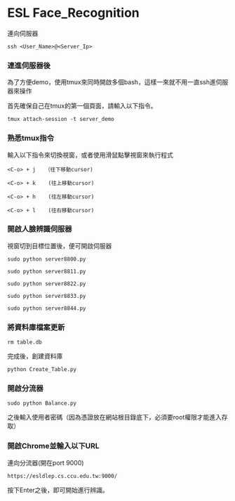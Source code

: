 # ESL Face_Recognition

連向伺服器

```
ssh <User_Name>@<Server_Ip>
```

### 連進伺服器後

為了方便demo，使用tmux來同時開啟多個bash，這樣一來就不用一直ssh進伺服器來操作

首先確保自己在tmux的第一個頁面，請輸入以下指令。

```
tmux attach-session -t server_demo
```

### 熟悉tmux指令

輸入以下指令來切換視窗，或者使用滑鼠點擊視窗來執行程式

```
<C-o> + j   （往下移動cursor)
```

```
<C-o> + k    (往上移動cursor)
```

```
<C-o> + h    (往左移動cursor)
```

```
<C-o> + l    (往右移動cursor)
```

### 開啟人臉辨識伺服器

視窗切到目標位置後，便可開啟伺服器

```
sudo python server8800.py
```

```
sudo python server8811.py
```

```
sudo python server8822.py
```

```
sudo python server8833.py
```

```
sudo python server8844.py
```

### 將資料庫檔案更新

```
rm table.db
```

完成後，創建資料庫

```
python Create_Table.py
```

### 開啟分流器

```
sudo python Balance.py
```

之後輸入使用者密碼（因為憑證放在網站根目錄底下，必須要root權限才能進入存取）

### 開啟Chrome並輸入以下URL

連向分流器(開在port 9000)

```
https://esldlep.cs.ccu.edu.tw:9000/
```

按下Enter之後，即可開始進行辨識。
